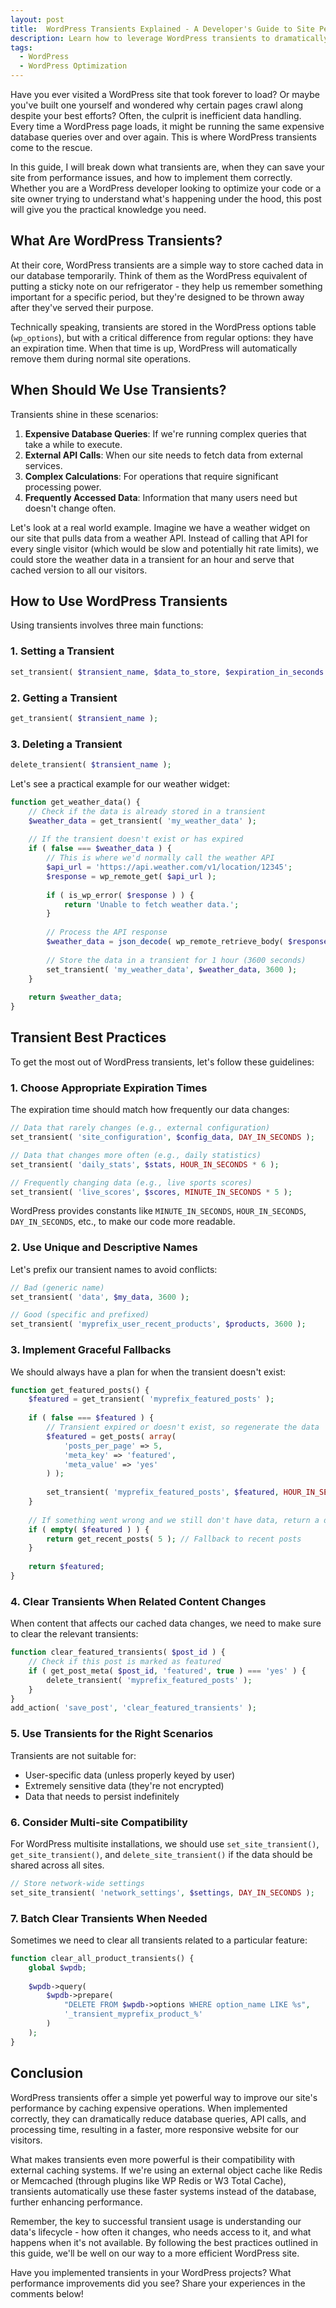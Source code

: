 ```yaml
---
layout: post
title:  WordPress Transients Explained - A Developer's Guide to Site Performance
description: Learn how to leverage WordPress transients to dramatically improve your site's loading speed. Discover implementation strategies, best practices, and practical code examples in this comprehensive developer guide.
tags:
  - WordPress
  - WordPress Optimization
---
```


Have you ever visited a WordPress site that took forever to load? Or maybe you've built one yourself and wondered why certain pages crawl along despite your best efforts? Often, the culprit is inefficient data handling. Every time a WordPress page loads, it might be running the same expensive database queries over and over again. This is where WordPress transients come to the rescue.

In this guide, I will break down what transients are, when they can save your site from performance issues, and how to implement them correctly. Whether you are a WordPress developer looking to optimize your code or a site owner trying to understand what's happening under the hood, this post will give you the practical knowledge you need.

## What Are WordPress Transients?

At their core, WordPress transients are a simple way to store cached data in our database temporarily. Think of them as the WordPress equivalent of putting a sticky note on our refrigerator - they help us remember something important for a specific period, but they're designed to be thrown away after they've served their purpose.

Technically speaking, transients are stored in the WordPress options table (`wp_options`), but with a critical difference from regular options: they have an expiration time. When that time is up, WordPress will automatically remove them during normal site operations.

## When Should We Use Transients?

Transients shine in these scenarios:

1. **Expensive Database Queries**: If we're running complex queries that take a while to execute.
2. **External API Calls**: When our site needs to fetch data from external services.
3. **Complex Calculations**: For operations that require significant processing power.
4. **Frequently Accessed Data**: Information that many users need but doesn't change often.

Let's look at a real world example. Imagine we have a weather widget on our site that pulls data from a weather API. Instead of calling that API for every single visitor (which would be slow and potentially hit rate limits), we could store the weather data in a transient for an hour and serve that cached version to all our visitors.

## How to Use WordPress Transients

Using transients involves three main functions:

### 1. Setting a Transient

```php
set_transient( $transient_name, $data_to_store, $expiration_in_seconds );
```

### 2. Getting a Transient

```php
get_transient( $transient_name );
```

### 3. Deleting a Transient

```php
delete_transient( $transient_name );
```

Let's see a practical example for our weather widget:

```php
function get_weather_data() {
    // Check if the data is already stored in a transient
    $weather_data = get_transient( 'my_weather_data' );
    
    // If the transient doesn't exist or has expired
    if ( false === $weather_data ) {
        // This is where we'd normally call the weather API
        $api_url = 'https://api.weather.com/v1/location/12345';
        $response = wp_remote_get( $api_url );
        
        if ( is_wp_error( $response ) ) {
            return 'Unable to fetch weather data.';
        }
        
        // Process the API response
        $weather_data = json_decode( wp_remote_retrieve_body( $response ), true );
        
        // Store the data in a transient for 1 hour (3600 seconds)
        set_transient( 'my_weather_data', $weather_data, 3600 );
    }
    
    return $weather_data;
}
```

## Transient Best Practices

To get the most out of WordPress transients, let's follow these guidelines:

### 1. Choose Appropriate Expiration Times

The expiration time should match how frequently our data changes:

```php
// Data that rarely changes (e.g., external configuration)
set_transient( 'site_configuration', $config_data, DAY_IN_SECONDS );

// Data that changes more often (e.g., daily statistics)
set_transient( 'daily_stats', $stats, HOUR_IN_SECONDS * 6 );

// Frequently changing data (e.g., live sports scores)
set_transient( 'live_scores', $scores, MINUTE_IN_SECONDS * 5 );
```

WordPress provides constants like `MINUTE_IN_SECONDS`, `HOUR_IN_SECONDS`, `DAY_IN_SECONDS`, etc., to make our code more readable.

### 2. Use Unique and Descriptive Names

Let's prefix our transient names to avoid conflicts:

```php
// Bad (generic name)
set_transient( 'data', $my_data, 3600 );

// Good (specific and prefixed)
set_transient( 'myprefix_user_recent_products', $products, 3600 );
```

### 3. Implement Graceful Fallbacks

We should always have a plan for when the transient doesn't exist:

```php
function get_featured_posts() {
    $featured = get_transient( 'myprefix_featured_posts' );
    
    if ( false === $featured ) {
        // Transient expired or doesn't exist, so regenerate the data
        $featured = get_posts( array(
            'posts_per_page' => 5,
            'meta_key' => 'featured',
            'meta_value' => 'yes'
        ) );
        
        set_transient( 'myprefix_featured_posts', $featured, HOUR_IN_SECONDS * 12 );
    }
    
    // If something went wrong and we still don't have data, return a default
    if ( empty( $featured ) ) {
        return get_recent_posts( 5 ); // Fallback to recent posts
    }
    
    return $featured;
}
```

### 4. Clear Transients When Related Content Changes

When content that affects our cached data changes, we need to make sure to clear the relevant transients:

```php
function clear_featured_transients( $post_id ) {
    // Check if this post is marked as featured
    if ( get_post_meta( $post_id, 'featured', true ) === 'yes' ) {
        delete_transient( 'myprefix_featured_posts' );
    }
}
add_action( 'save_post', 'clear_featured_transients' );
```

### 5. Use Transients for the Right Scenarios

Transients are not suitable for:
- User-specific data (unless properly keyed by user)
- Extremely sensitive data (they're not encrypted)
- Data that needs to persist indefinitely

### 6. Consider Multi-site Compatibility

For WordPress multisite installations, we should use `set_site_transient()`, `get_site_transient()`, and `delete_site_transient()` if the data should be shared across all sites.

```php
// Store network-wide settings
set_site_transient( 'network_settings', $settings, DAY_IN_SECONDS );
```

### 7. Batch Clear Transients When Needed

Sometimes we need to clear all transients related to a particular feature:

```php
function clear_all_product_transients() {
    global $wpdb;
    
    $wpdb->query( 
        $wpdb->prepare( 
            "DELETE FROM $wpdb->options WHERE option_name LIKE %s",
            '_transient_myprefix_product_%' 
        ) 
    );
}
```

## Conclusion

WordPress transients offer a simple yet powerful way to improve our site's performance by caching expensive operations. When implemented correctly, they can dramatically reduce database queries, API calls, and processing time, resulting in a faster, more responsive website for our visitors.

What makes transients even more powerful is their compatibility with external caching systems. If we're using an external object cache like Redis or Memcached (through plugins like WP Redis or W3 Total Cache), transients automatically use these faster systems instead of the database, further enhancing performance.

Remember, the key to successful transient usage is understanding our data's lifecycle - how often it changes, who needs access to it, and what happens when it's not available. By following the best practices outlined in this guide, we'll be well on our way to a more efficient WordPress site.

Have you implemented transients in your WordPress projects? What performance improvements did you see? Share your experiences in the comments below!
